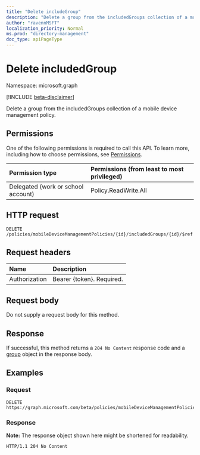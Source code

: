 ```yaml
---
title: "Delete includeGroup"
description: "Delete a group from the includedGroups collection of a mobile device management policy."
author: "ravennMSFT"
localization_priority: Normal
ms.prod: "directory-management"
doc_type: apiPageType
---
```


# Delete includedGroup

Namespace: microsoft.graph

[!INCLUDE [beta-disclaimer](../../includes/beta-disclaimer.md)]

Delete a group from the includedGroups collection of a mobile device management policy.

## Permissions

One of the following permissions is required to call this API. To learn more, including how to choose permissions, see [Permissions](/graph/permissions-reference).

|Permission type|Permissions (from least to most privileged)|
|:---|:---|
|Delegated (work or school account)|Policy.ReadWrite.All|

## HTTP request

<!-- {
  "blockType": "ignored"
}
-->

``` http
DELETE /policies/mobileDeviceManagementPolicies/{id}/includedGroups/{id}/$ref
```

## Request headers

|Name|Description|
|:---|:---|
|Authorization|Bearer {token}. Required.|

## Request body

Do not supply a request body for this method.

## Response

If successful, this method returns a `204 No Content` response code and a [group](../resources/group.md) object in the response body.

## Examples

### Request

``` http
DELETE https://graph.microsoft.com/beta/policies/mobileDeviceManagementPolicies/{id}/includedGroups/{id}/$ref
```

### Response

**Note:** The response object shown here might be shortened for readability.

``` http
HTTP/1.1 204 No Content
```
